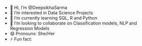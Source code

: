 - 👋 Hi, I’m @DeepsikhaSarma
- 👀 I’m interested in Data Science Projects 
- 🌱 I’m currently learning SQL, R and Python 
- 💞️ I’m looking to collaborate on Classification models, NLP and Regression Models
- 😄 Pronouns: She/Her
- ⚡ Fun fact: 

<!---
DeepsikhaSarma/DeepsikhaSarma is a ✨ special ✨ repository because its `README.md` (this file) appears on your GitHub profile.
You can click the Preview link to take a look at your changes.
--->
